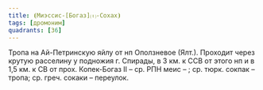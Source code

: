 ```yaml
---
title: ⦗Миэссис-[Богаз]⒯-Сохах⦘
tags: [дромоним]
quadrants: [З6]
---
```


Тропа на Ай-Петринскую яйлу от нп Оползневое (Ялт.). Проходит через крутую
расселину у подножия г. Спирады, в 3 км. к ССВ от этого нп и в 1,5 км. к СВ от
прох. Копек-Богаз II – ср. РПН меис – ; ср. тюрк. сокпак – тропа; ср. греч.
сокаки – переулок.
